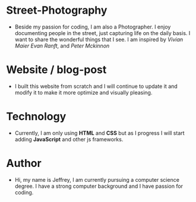 # Street-Photography
- Beside my passion for coding, I am also a Photographer. I enjoy documenting people in the street, just capturing life on the daily basis. I want to share the wonderful things that I see. I am inspired by *Vivian Maier* *Evan Ranft*, and *Peter Mckinnon*
  
# Website / blog-post
-   I built this website from scratch and I will continue to update it and modify it to make it more optimize and visually pleasing.
  
# Technology
- Currently, I am only using **HTML** and **CSS** but as I progress I will start adding **JavaScript** and other js frameworks.

# Author
- Hi, my name is Jeffrey, I am currently pursuing a computer science degree. I have a strong computer background and I have passion for coding. 


